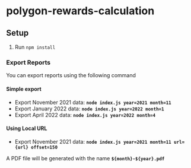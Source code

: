 # polygon-rewards-calculation

## Setup
1. Run `npm install`

### Export Reports
You can export reports using the following command 

#### Simple export
- Export November 2021 data: **`node index.js year=2021 month=11`**
- Export January  2022 data: **`node index.js year=2022 month=1`**
- Export April    2022 data: **`node index.js year=2022 month=4`**

#### Using Local URL
- Export November 2021 data: **`node index.js year=2021 month=11 url={url} offset=150`**

A PDF file will be generated with the name **`${month}-${year}.pdf`**